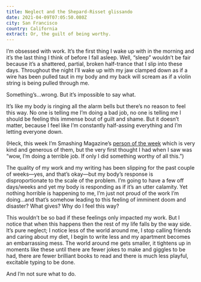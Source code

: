 ```yaml
---
title: Neglect and the Shepard-Risset glissando
date: 2021-04-09T07:05:50.080Z
city: San Francisco
country: California
extract: Or, the guilt of being worthy.
---
```

I’m obsessed with work. It’s the first thing I wake up with in the morning and it’s the last thing I think of before I fall asleep. Well, “sleep” wouldn’t be fair because it’s a shattered, partial, broken half-trance that I slip into these days. Throughout the night I’ll wake up with my jaw clamped down as if a wire has been pulled taut in my body and my back will scream as if a violin string is being pulled through me.

Something’s...wrong. But it’s impossible to say what.

It’s like my body is ringing all the alarm bells but there’s no reason to feel this way. No one is telling me I’m doing a bad job, no one is telling me I should be feeling this immense bout of guilt and shame. But it doesn’t matter, because I feel like I’m constantly half-assing everything and I’m letting everyone down. 

(Heck, this week I’m Smashing Magazine’s [person of the week](https://twitter.com/smashingmag/status/1379365707025149953?s=20) which is very kind and generous of them, but the very first thought I had when I saw was “wow, I’m doing a terrible job. If only I did something worthy of all this.”)

The quality of my work and my writing has been slipping for the past couple of weeks—yes, and that’s okay—but my body’s response is disproportionate to the scale of the problem. I’m going to have a few off days/weeks and yet my body is responding as if it’s an utter calamity. Yet nothing horrible is happening to me, I’m just not proud of the work I’m doing...and that’s somehow leading to this feeling of imminent doom and disaster? What gives? Why do I feel this way? 

This wouldn’t be so bad if these feelings only impacted my work. But I notice that when this happens then the rest of my life falls by the way side. It’s pure neglect; I notice less of the world around me, I stop calling friends and caring about my diet, I begin to write less and my apartment becomes an embarrassing mess. The world around me gets smaller, it tightens up in moments like these until there are fewer jokes to make and giggles to be had, there are fewer brilliant books to read and there is much less playful, excitable typing to be done.

And I’m not sure what to do.


























